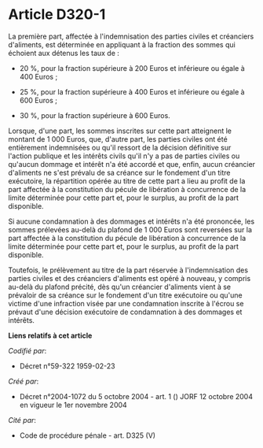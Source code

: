 # Article D320-1

La première part, affectée à l'indemnisation des parties civiles et créanciers d'aliments, est déterminée en appliquant à la
fraction des sommes qui échoient aux détenus les taux de :

- 20 %, pour la fraction supérieure à 200 Euros et inférieure ou égale à 400 Euros ;

- 25 %, pour la fraction supérieure à 400 Euros et inférieure ou égale à 600 Euros ;

- 30 %, pour la fraction supérieure à 600 Euros.

Lorsque, d'une part, les sommes inscrites sur cette part atteignent le montant de 1 000 Euros, que, d'autre part, les parties
civiles ont été entièrement indemnisées ou qu'il ressort de la décision définitive sur l'action publique et les intérêts
civils qu'il n'y a pas de parties civiles ou qu'aucun dommage et intérêt n'a été accordé et que, enfin, aucun créancier
d'aliments ne s'est prévalu de sa créance sur le fondement d'un titre exécutoire, la répartition opérée au titre de cette
part a lieu au profit de la part affectée à la constitution du pécule de libération à concurrence de la limite déterminée
pour cette part et, pour le surplus, au profit de la part disponible.

Si aucune condamnation à des dommages et intérêts n'a été prononcée, les sommes prélevées au-delà du plafond de 1 000 Euros
sont reversées sur la part affectée à la constitution du pécule de libération à concurrence de la limite déterminée pour
cette part et, pour le surplus, au profit de la part disponible.

Toutefois, le prélèvement au titre de la part réservée à l'indemnisation des parties civiles et des créanciers d'aliments est
opéré à nouveau, y compris au-delà du plafond précité, dès qu'un créancier d'aliments vient à se prévaloir de sa créance sur
le fondement d'un titre exécutoire ou qu'une victime d'une infraction visée par une condamnation inscrite à l'écrou se
prévaut d'une décision exécutoire de condamnation à des dommages et intérêts.

**Liens relatifs à cet article**

_Codifié par_:

  - Décret n°59-322 1959-02-23

_Créé par_:

  - Décret n°2004-1072 du 5 octobre 2004 - art. 1 () JORF 12 octobre 2004 en vigueur le 1er novembre 2004

_Cité par_:

  - Code de procédure pénale - art. D325 (V)
